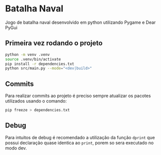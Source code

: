 # Batalha Naval
Jogo de batalha naval desenvolvido em python utilizando Pygame e Dear PyGui

## Primeira vez rodando o projeto
```bash
python -m venv .venv
source .venv/bin/activate
pip install -r dependencies.txt
python src/main.py --mode="<dev|build>"
```

## Commits
Para realizar commits ao projeto é preciso sempre atualizar os pacotes utilizados usando o comando:
```bash
pip freeze > dependencies.txt
```

## Debug
Para intuitos de debug é recomendado a utilização da função `dprint` que possui declaração quase identica ao `print`, porem so sera executado no modo dev.